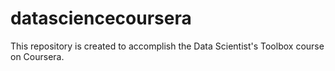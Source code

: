 # datasciencecoursera
This repository is created to accomplish the Data Scientist's Toolbox course on Coursera. 
